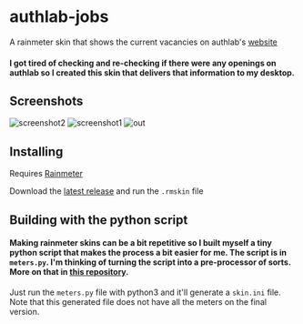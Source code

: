 # authlab-jobs
A rainmeter skin that shows the current vacancies on authlab's [website](http://authlab.io/jobs)


#### I got tired of checking and re-checking if there were any openings on authlab so I created this skin that delivers that information to my desktop.
## Screenshots
![screenshot2](https://user-images.githubusercontent.com/16163320/161449663-015e8285-6553-46ff-9bee-df653037b272.png)
![screenshot1](https://user-images.githubusercontent.com/16163320/161449658-005485a5-df28-4017-9d7a-22b39589e11c.png)
![out](https://user-images.githubusercontent.com/16163320/161773283-47396ce8-7678-4fc7-9755-e1768994b6c7.gif)

## Installing
Requires [Rainmeter](https://rainmeter.net)

Download the [latest release](https://github.com/permafrost06/authlab-jobs/releases/latest) and run the `.rmskin` file

## Building with the python script
#### Making rainmeter skins can be a bit repetitive so I built myself a tiny python script that makes the process a bit easier for me. The script is in `meters.py`. I'm thinking of turning the script into a pre-processor of sorts. More on that in [this repository](https://github.com/permafrost06/rm-skin-builder).

Just run the `meters.py` file with python3 and it'll generate a `skin.ini` file. Note that this generated file does not have all the meters on the final version.
